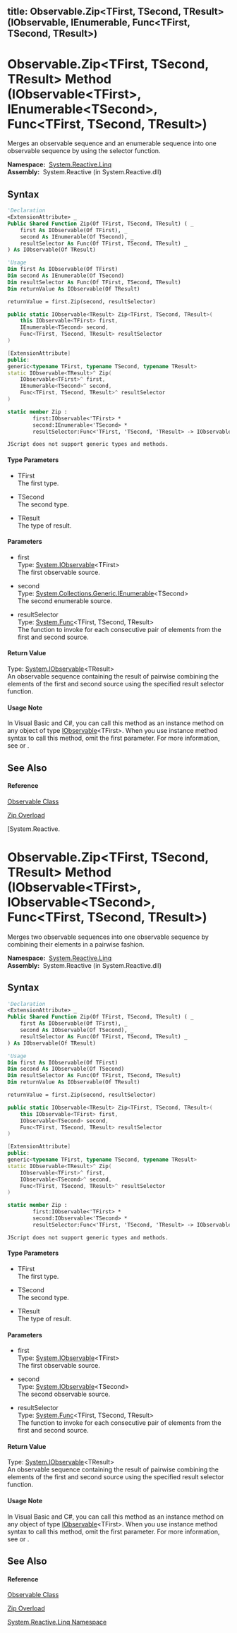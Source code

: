 title: Observable.Zip<TFirst, TSecond, TResult>(IObservable<TFirst>, IEnumerable<TSecond>, Func<TFirst, TSecond, TResult>)
---
# Observable.Zip\<TFirst, TSecond, TResult\> Method (IObservable\<TFirst\>, IEnumerable\<TSecond\>, Func\<TFirst, TSecond, TResult\>)

Merges an observable sequence and an enumerable sequence into one observable sequence by using the selector function.

**Namespace:**  [System.Reactive.Linq](System.Reactive.Linq\System.Reactive.Linq.md)  
**Assembly:**  System.Reactive (in System.Reactive.dll)

## Syntax

```vb
'Declaration
<ExtensionAttribute> _
Public Shared Function Zip(Of TFirst, TSecond, TResult) ( _
    first As IObservable(Of TFirst), _
    second As IEnumerable(Of TSecond), _
    resultSelector As Func(Of TFirst, TSecond, TResult) _
) As IObservable(Of TResult)
```

```vb
'Usage
Dim first As IObservable(Of TFirst)
Dim second As IEnumerable(Of TSecond)
Dim resultSelector As Func(Of TFirst, TSecond, TResult)
Dim returnValue As IObservable(Of TResult)

returnValue = first.Zip(second, resultSelector)
```

```csharp
public static IObservable<TResult> Zip<TFirst, TSecond, TResult>(
    this IObservable<TFirst> first,
    IEnumerable<TSecond> second,
    Func<TFirst, TSecond, TResult> resultSelector
)
```

```c++
[ExtensionAttribute]
public:
generic<typename TFirst, typename TSecond, typename TResult>
static IObservable<TResult>^ Zip(
    IObservable<TFirst>^ first, 
    IEnumerable<TSecond>^ second, 
    Func<TFirst, TSecond, TResult>^ resultSelector
)
```

```fsharp
static member Zip : 
        first:IObservable<'TFirst> * 
        second:IEnumerable<'TSecond> * 
        resultSelector:Func<'TFirst, 'TSecond, 'TResult> -> IObservable<'TResult> 
```

```jscript
JScript does not support generic types and methods.
```

#### Type Parameters

- TFirst  
  The first type.

- TSecond  
  The second type.

- TResult  
  The type of result.

#### Parameters

- first  
  Type: [System.IObservable](https://msdn.microsoft.com/en-us/library/Dd990377)\<TFirst\>  
  The first observable source.

- second  
  Type: [System.Collections.Generic.IEnumerable](https://msdn.microsoft.com/en-us/library/9eekhta0)\<TSecond\>  
  The second enumerable source.

- resultSelector  
  Type: [System.Func](https://msdn.microsoft.com/en-us/library/Bb534647)\<TFirst, TSecond, TResult\>  
  The function to invoke for each consecutive pair of elements from the first and second source.

#### Return Value

Type: [System.IObservable](https://msdn.microsoft.com/en-us/library/Dd990377)\<TResult\>  
An observable sequence containing the result of pairwise combining the elements of the first and second source using the specified result selector function.

#### Usage Note

In Visual Basic and C\#, you can call this method as an instance method on any object of type [IObservable](https://msdn.microsoft.com/en-us/library/Dd990377)\<TFirst\>. When you use instance method syntax to call this method, omit the first parameter. For more information, see [](https://msdn.microsoft.com/en-us/library/Bb384936) or [](https://msdn.microsoft.com/en-us/library/Bb383977).

## See Also

#### Reference

[Observable Class](Observable\Observable.md)

[Zip Overload](Zip\Observable.Zip.md)

[System.Reactive.
# Observable.Zip\<TFirst, TSecond, TResult\> Method (IObservable\<TFirst\>, IObservable\<TSecond\>, Func\<TFirst, TSecond, TResult\>)

Merges two observable sequences into one observable sequence by combining their elements in a pairwise fashion.

**Namespace:**  [System.Reactive.Linq](System.Reactive.Linq\System.Reactive.Linq.md)  
**Assembly:**  System.Reactive (in System.Reactive.dll)

## Syntax

```vb
'Declaration
<ExtensionAttribute> _
Public Shared Function Zip(Of TFirst, TSecond, TResult) ( _
    first As IObservable(Of TFirst), _
    second As IObservable(Of TSecond), _
    resultSelector As Func(Of TFirst, TSecond, TResult) _
) As IObservable(Of TResult)
```

```vb
'Usage
Dim first As IObservable(Of TFirst)
Dim second As IObservable(Of TSecond)
Dim resultSelector As Func(Of TFirst, TSecond, TResult)
Dim returnValue As IObservable(Of TResult)

returnValue = first.Zip(second, resultSelector)
```

```csharp
public static IObservable<TResult> Zip<TFirst, TSecond, TResult>(
    this IObservable<TFirst> first,
    IObservable<TSecond> second,
    Func<TFirst, TSecond, TResult> resultSelector
)
```

```c++
[ExtensionAttribute]
public:
generic<typename TFirst, typename TSecond, typename TResult>
static IObservable<TResult>^ Zip(
    IObservable<TFirst>^ first, 
    IObservable<TSecond>^ second, 
    Func<TFirst, TSecond, TResult>^ resultSelector
)
```

```fsharp
static member Zip : 
        first:IObservable<'TFirst> * 
        second:IObservable<'TSecond> * 
        resultSelector:Func<'TFirst, 'TSecond, 'TResult> -> IObservable<'TResult> 
```

```jscript
JScript does not support generic types and methods.
```

#### Type Parameters

- TFirst  
  The first type.

- TSecond  
  The second type.

- TResult  
  The type of result.

#### Parameters

- first  
  Type: [System.IObservable](https://msdn.microsoft.com/en-us/library/Dd990377)\<TFirst\>  
  The first observable source.

- second  
  Type: [System.IObservable](https://msdn.microsoft.com/en-us/library/Dd990377)\<TSecond\>  
  The second observable source.

- resultSelector  
  Type: [System.Func](https://msdn.microsoft.com/en-us/library/Bb534647)\<TFirst, TSecond, TResult\>  
  The function to invoke for each consecutive pair of elements from the first and second source.

#### Return Value

Type: [System.IObservable](https://msdn.microsoft.com/en-us/library/Dd990377)\<TResult\>  
An observable sequence containing the result of pairwise combining the elements of the first and second source using the specified result selector function.

#### Usage Note

In Visual Basic and C\#, you can call this method as an instance method on any object of type [IObservable](https://msdn.microsoft.com/en-us/library/Dd990377)\<TFirst\>. When you use instance method syntax to call this method, omit the first parameter. For more information, see [](https://msdn.microsoft.com/en-us/library/Bb384936) or [](https://msdn.microsoft.com/en-us/library/Bb383977).

## See Also

#### Reference

[Observable Class](Observable\Observable.md)

[Zip Overload](Zip\Observable.Zip.md)

[System.Reactive.Linq Namespace](System.Reactive.Linq\System.Reactive.Linq.md)
